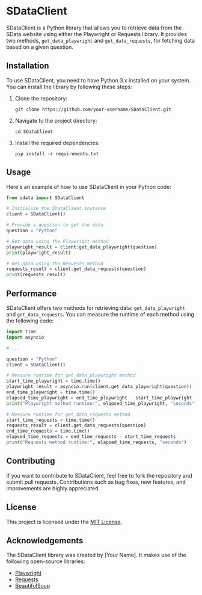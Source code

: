# SDataClient

SDataClient is a Python library that allows you to retrieve data from the SData website using either the Playwright or Requests library. It provides two methods, `get_data_playwright` and `get_data_requests`, for fetching data based on a given question.

## Installation

To use SDataClient, you need to have Python 3.x installed on your system. You can install the library by following these steps:

1. Clone the repository:

   ```shell
   git clone https://github.com/your-username/SDataClient.git
   ```

2. Navigate to the project directory:

   ```shell
   cd SDataClient
   ```

3. Install the required dependencies:

   ```shell
   pip install -r requirements.txt
   ```

## Usage

Here's an example of how to use SDataClient in your Python code:

```python
from sdata import SDataClient

# Initialize the SDataClient instance
client = SDataClient()

# Provide a question to get the data
question = "Python"

# Get data using the Playwright method
playwright_result = client.get_data_playwright(question)
print(playwright_result)

# Get data using the Requests method
requests_result = client.get_data_requests(question)
print(requests_result)
```

## Performance

SDataClient offers two methods for retrieving data: `get_data_playwright` and `get_data_requests`. You can measure the runtime of each method using the following code:

```python
import time
import asyncio

# ...

question = "Python"
client = SDataClient()

# Measure runtime for get_data_playwright method
start_time_playwright = time.time()
playwright_result = asyncio.run(client.get_data_playwright(question))
end_time_playwright = time.time()
elapsed_time_playwright = end_time_playwright - start_time_playwright
print("Playwright method runtime:", elapsed_time_playwright, "seconds")

# Measure runtime for get_data_requests method
start_time_requests = time.time()
requests_result = client.get_data_requests(question)
end_time_requests = time.time()
elapsed_time_requests = end_time_requests - start_time_requests
print("Requests method runtime:", elapsed_time_requests, "seconds")
```

## Contributing

If you want to contribute to SDataClient, feel free to fork the repository and submit pull requests. Contributions such as bug fixes, new features, and improvements are highly appreciated.

## License

This project is licensed under the [MIT License](LICENSE).

## Acknowledgements

The SDataClient library was created by [Your Name]. It makes use of the following open-source libraries:

- [Playwright](https://github.com/microsoft/playwright)
- [Requests](https://github.com/psf/requests)
- [BeautifulSoup](https://www.crummy.com/software/BeautifulSoup/)
